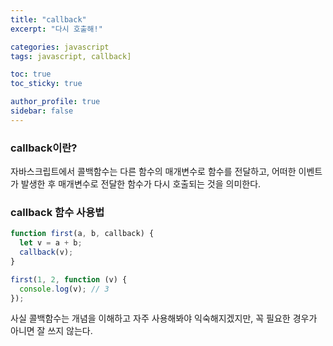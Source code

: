 ```yaml
---
title: "callback"
excerpt: "다시 호출해!"

categories: javascript
tags: javascript, callback]

toc: true
toc_sticky: true

author_profile: true
sidebar: false
---
```


### callback이란?

자바스크립트에서 콜백함수는 다른 함수의 매개변수로 함수를 전달하고, 어떠한 이벤트가 발생한 후 매개변수로 전달한 함수가 다시 호출되는 것을 의미한다.

### callback 함수 사용법

```jsx
function first(a, b, callback) {
  let v = a + b;
  callback(v);
}

first(1, 2, function (v) {
  console.log(v); // 3
});
```

사실 콜백함수는 개념을 이해하고 자주 사용해봐야 익숙해지겠지만, 꼭 필요한 경우가 아니면 잘 쓰지 않는다.
